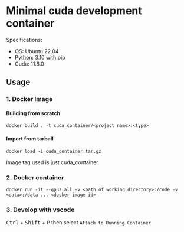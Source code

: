 # Minimal cuda development container

Specifications:

- OS: Ubuntu 22.04
- Python: 3.10 with pip
- Cuda: 11.8.0

## Usage

### 1. Docker Image

#### Building from scratch

```
docker build . -t cuda_container/<project name>:<type>
```

#### Import from tarball

```
docker load -i cuda_container.tar.gz
```

Image tag used is just cuda_container

### 2. Docker container

```
docker run -it --gpus all -v <path of working directory>:/code -v <data>:/data ... <docker image id>
```

### 3. Develop with vscode

<kbd>Ctrl</kbd> + <kbd>Shift</kbd> + <kbd>P</kbd> then select `Attach to Running Container`
